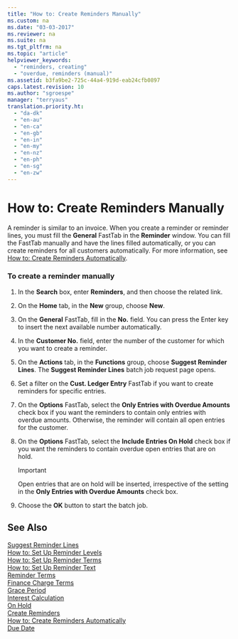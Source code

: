 ```yaml
---
title: "How to: Create Reminders Manually"
ms.custom: na
ms.date: "03-03-2017"
ms.reviewer: na
ms.suite: na
ms.tgt_pltfrm: na
ms.topic: "article"
helpviewer_keywords: 
  - "reminders, creating"
  - "overdue, reminders (manual)"
ms.assetid: b3fa9be2-725c-44a4-919d-eab24cfb0897
caps.latest.revision: 10
ms.author: "sgroespe"
manager: "terryaus"
translation.priority.ht: 
  - "da-dk"
  - "en-au"
  - "en-ca"
  - "en-gb"
  - "en-in"
  - "en-my"
  - "en-nz"
  - "en-ph"
  - "en-sg"
  - "en-zw"
---
```

# How to: Create Reminders Manually
A reminder is similar to an invoice. When you create a reminder or reminder lines, you must fill the **General** FastTab in the **Reminder** window. You can fill the FastTab manually and have the lines filled automatically, or you can create reminders for all customers automatically. For more information, see [How to: Create Reminders Automatically](../Finance/how-to-create-reminders-automatically.md).  
  
### To create a reminder manually  
  
1.  In the **Search** box, enter **Reminders**, and then choose the related link.  
  
2.  On the **Home** tab, in the **New** group, choose **New**.  
  
3.  On the **General** FastTab, fill in the **No.** field. You can press the Enter key to insert the next available number automatically.  
  
4.  In the **Customer No.** field, enter the number of the customer for which you want to create a reminder.  
  
5.  On the **Actions** tab, in the **Functions** group, choose **Suggest Reminder Lines**. The **Suggest Reminder Lines** batch job request page opens.  
  
6.  Set a filter on the **Cust. Ledger Entry** FastTab if you want to create reminders for specific entries.  
  
7.  On the **Options** FastTab, select the **Only Entries with Overdue Amounts** check box if you want the reminders to contain only entries with overdue amounts. Otherwise, the reminder will contain all open entries for the customer.  
  
8.  On the **Options** FastTab, select the **Include Entries On Hold** check box if you want the reminders to contain overdue open entries that are on hold.  
  
    > [!IMPORTANT]  
    >  Open entries that are on hold will be inserted, irrespective of the setting in the **Only Entries with Overdue Amounts** check box.  
  
9. Choose the **OK** button to start the batch job.  
  
## See Also  
 [Suggest Reminder Lines](../Topic/\($%20B_189%20Suggest%20Reminder%20Lines%20$\).md)   
 [How to: Set Up Reminder Levels](../Finance/how-to-set-up-reminder-levels.md)   
 [How to: Set Up Reminder Terms](../Finance/how-to-set-up-reminder-terms.md)   
 [How to: Set Up Reminder Text](../Finance/how-to-set-up-reminder-text.md)   
 [Reminder Terms](../Topic/\($%20N_431%20Reminder%20Terms%20$\).md)   
 [Finance Charge Terms](../Topic/\($%20N_6%20Finance%20Charge%20Terms%20$\).md)   
 [Grace Period](../Topic/\($%20T_293_3%20Grace%20Period%20$\).md)   
 [Interest Calculation](../Topic/\($%20T_5_12%20Interest%20Calculation%20$\).md)   
 [On Hold](assetId:///79e56eae-c3bf-435b-b15a-6710301e123e)   
 [Create Reminders](../Finance/-$-b_188-create-reminders-$-.md)   
 [How to: Create Reminders Automatically](../Finance/how-to-create-reminders-automatically.md)   
 [Due Date](../Topic/\($%20T_21_37%20Due%20Date%20$\).md)